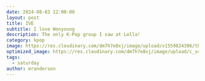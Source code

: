 ```yaml
---
date: 2024-08-03 12:00:00
layout: post
title: IVE
subtitle: I love Wonyoung
description: The only K-Pop group I saw at Lolla!
category: kpop
image: https://res.cloudinary.com/dm7h7e8xj/image/upload/v1559824306/theme13_dshbqx.jpg
optimized_image: https://res.cloudinary.com/dm7h7e8xj/image/upload/c_scale,w_380/v1559824306/theme13_dshbqx.jpg
tags:
  - saturday
author: mranderson
---
```

